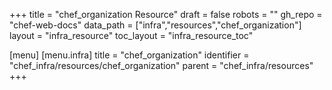 +++
title = "chef_organization Resource"
draft = false
robots = ""
gh_repo = "chef-web-docs"
data_path = ["infra","resources","chef_organization"]
layout = "infra_resource"
toc_layout = "infra_resource_toc"

[menu]
  [menu.infra]
    title = "chef_organization"
    identifier = "chef_infra/resources/chef_organization"
    parent = "chef_infra/resources"
+++

<!-- The contents of this page are automatically generated from the chef_organization.yaml file in the data directory. -->
<!-- To suggest a change, edit the https://github.com/chef/chef/blob/master/lib/chef/resource/chef_organization.rb file
      and submit a pull request to the https://github.com/chef/chef repository. -->
